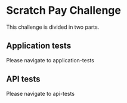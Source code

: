 # Scratch Pay Challenge

This challenge is divided in two parts.

## Application tests
Please navigate to application-tests

## API tests
Please navigate to api-tests

